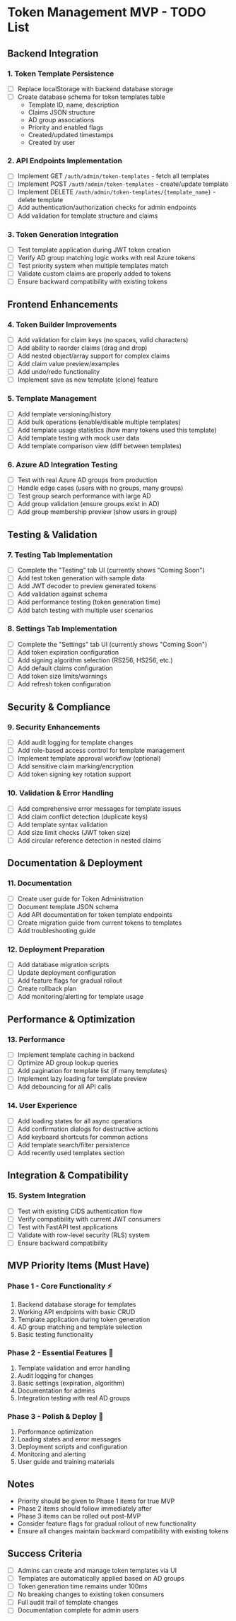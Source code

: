 # Token Management MVP - TODO List

## Backend Integration

### 1. Token Template Persistence
- [ ] Replace localStorage with backend database storage
- [ ] Create database schema for token templates table
  - Template ID, name, description
  - Claims JSON structure
  - AD group associations
  - Priority and enabled flags
  - Created/updated timestamps
  - Created by user

### 2. API Endpoints Implementation
- [ ] Implement GET `/auth/admin/token-templates` - fetch all templates
- [ ] Implement POST `/auth/admin/token-templates` - create/update template
- [ ] Implement DELETE `/auth/admin/token-templates/{template_name}` - delete template
- [ ] Add authentication/authorization checks for admin endpoints
- [ ] Add validation for template structure and claims

### 3. Token Generation Integration
- [ ] Test template application during JWT token creation
- [ ] Verify AD group matching logic works with real Azure tokens
- [ ] Test priority system when multiple templates match
- [ ] Validate custom claims are properly added to tokens
- [ ] Ensure backward compatibility with existing tokens

## Frontend Enhancements

### 4. Token Builder Improvements
- [ ] Add validation for claim keys (no spaces, valid characters)
- [ ] Add ability to reorder claims (drag and drop)
- [ ] Add nested object/array support for complex claims
- [ ] Add claim value preview/examples
- [ ] Add undo/redo functionality
- [ ] Implement save as new template (clone) feature

### 5. Template Management
- [ ] Add template versioning/history
- [ ] Add bulk operations (enable/disable multiple templates)
- [ ] Add template usage statistics (how many tokens used this template)
- [ ] Add template testing with mock user data
- [ ] Add template comparison view (diff between templates)

### 6. Azure AD Integration Testing
- [ ] Test with real Azure AD groups from production
- [ ] Handle edge cases (users with no groups, many groups)
- [ ] Test group search performance with large AD
- [ ] Add group validation (ensure groups exist in AD)
- [ ] Add group membership preview (show users in group)

## Testing & Validation

### 7. Testing Tab Implementation
- [ ] Complete the "Testing" tab UI (currently shows "Coming Soon")
- [ ] Add test token generation with sample data
- [ ] Add JWT decoder to preview generated tokens
- [ ] Add validation against schema
- [ ] Add performance testing (token generation time)
- [ ] Add batch testing with multiple user scenarios

### 8. Settings Tab Implementation
- [ ] Complete the "Settings" tab UI (currently shows "Coming Soon")
- [ ] Add token expiration configuration
- [ ] Add signing algorithm selection (RS256, HS256, etc.)
- [ ] Add default claims configuration
- [ ] Add token size limits/warnings
- [ ] Add refresh token configuration

## Security & Compliance

### 9. Security Enhancements
- [ ] Add audit logging for template changes
- [ ] Add role-based access control for template management
- [ ] Implement template approval workflow (optional)
- [ ] Add sensitive claim marking/encryption
- [ ] Add token signing key rotation support

### 10. Validation & Error Handling
- [ ] Add comprehensive error messages for template issues
- [ ] Add claim conflict detection (duplicate keys)
- [ ] Add template syntax validation
- [ ] Add size limit checks (JWT token size)
- [ ] Add circular reference detection in nested claims

## Documentation & Deployment

### 11. Documentation
- [ ] Create user guide for Token Administration
- [ ] Document template JSON schema
- [ ] Add API documentation for token template endpoints
- [ ] Create migration guide from current tokens to templates
- [ ] Add troubleshooting guide

### 12. Deployment Preparation
- [ ] Add database migration scripts
- [ ] Update deployment configuration
- [ ] Add feature flags for gradual rollout
- [ ] Create rollback plan
- [ ] Add monitoring/alerting for template usage

## Performance & Optimization

### 13. Performance
- [ ] Implement template caching in backend
- [ ] Optimize AD group lookup queries
- [ ] Add pagination for template list (if many templates)
- [ ] Implement lazy loading for template preview
- [ ] Add debouncing for all API calls

### 14. User Experience
- [ ] Add loading states for all async operations
- [ ] Add confirmation dialogs for destructive actions
- [ ] Add keyboard shortcuts for common actions
- [ ] Add template search/filter persistence
- [ ] Add recently used templates section

## Integration & Compatibility

### 15. System Integration
- [ ] Test with existing CIDS authentication flow
- [ ] Verify compatibility with current JWT consumers
- [ ] Test with FastAPI test applications
- [ ] Validate with row-level security (RLS) system
- [ ] Ensure backward compatibility

## MVP Priority Items (Must Have)

### Phase 1 - Core Functionality ⚡
1. Backend database storage for templates
2. Working API endpoints with basic CRUD
3. Template application during token generation
4. AD group matching and template selection
5. Basic testing functionality

### Phase 2 - Essential Features 🎯
1. Template validation and error handling
2. Audit logging for changes
3. Basic settings (expiration, algorithm)
4. Documentation for admins
5. Integration testing with real AD groups

### Phase 3 - Polish & Deploy 🚀
1. Performance optimization
2. Loading states and error messages
3. Deployment scripts and configuration
4. Monitoring and alerting
5. User guide and training materials

## Notes
- Priority should be given to Phase 1 items for true MVP
- Phase 2 items should follow immediately after
- Phase 3 items can be rolled out post-MVP
- Consider feature flags for gradual rollout of new functionality
- Ensure all changes maintain backward compatibility with existing tokens

## Success Criteria
- [ ] Admins can create and manage token templates via UI
- [ ] Templates are automatically applied based on AD groups
- [ ] Token generation time remains under 100ms
- [ ] No breaking changes to existing token consumers
- [ ] Full audit trail of template changes
- [ ] Documentation complete for admin users